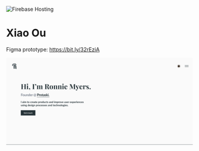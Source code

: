 ![Firebase Hosting](https://github.com/ronniemyers/xiao-ou/workflows/Firebase%20Hosting/badge.svg)

# Xiao Ou

Figma prototype: https://bit.ly/32rEziA

![Website Preview](/demo/preview.png)